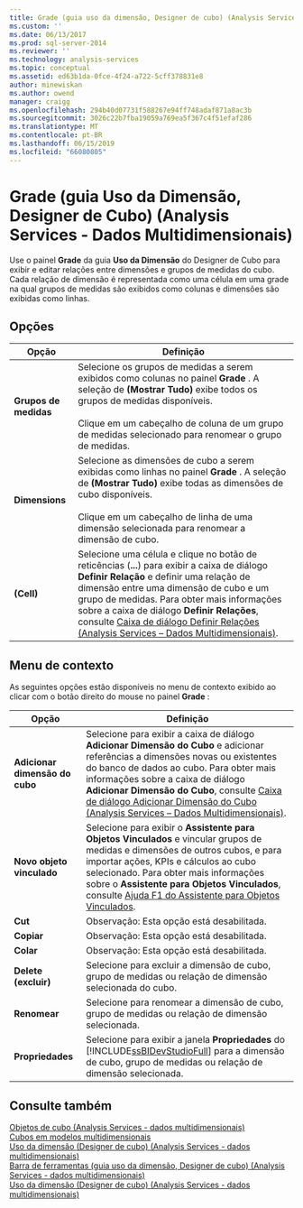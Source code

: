 ```yaml
---
title: Grade (guia uso da dimensão, Designer de cubo) (Analysis Services - dados multidimensionais) | Microsoft Docs
ms.custom: ''
ms.date: 06/13/2017
ms.prod: sql-server-2014
ms.reviewer: ''
ms.technology: analysis-services
ms.topic: conceptual
ms.assetid: ed63b1da-0fce-4f24-a722-5cff378831e8
author: minewiskan
ms.author: owend
manager: craigg
ms.openlocfilehash: 294b40d07731f588267e94ff748adaf871a8ac3b
ms.sourcegitcommit: 3026c22b7fba19059a769ea5f367c4f51efaf286
ms.translationtype: MT
ms.contentlocale: pt-BR
ms.lasthandoff: 06/15/2019
ms.locfileid: "66080805"
---
```

# <a name="grid-dimension-usage-tab-cube-designer-analysis-services---multidimensional-data"></a>Grade (guia Uso da Dimensão, Designer de Cubo) (Analysis Services - Dados Multidimensionais)
  Use o painel **Grade** da guia **Uso da Dimensão** do Designer de Cubo para exibir e editar relações entre dimensões e grupos de medidas do cubo. Cada relação de dimensão é representada como uma célula em uma grade na qual grupos de medidas são exibidos como colunas e dimensões são exibidas como linhas.  
  
## <a name="options"></a>Opções  
  
|Opção|Definição|  
|------------|----------------|  
|**Grupos de medidas**|Selecione os grupos de medidas a serem exibidos como colunas no painel **Grade** . A seleção de **(Mostrar Tudo)** exibe todos os grupos de medidas disponíveis.<br /><br /> Clique em um cabeçalho de coluna de um grupo de medidas selecionado para renomear o grupo de medidas.|  
|**Dimensions**|Selecione as dimensões de cubo a serem exibidas como linhas no painel **Grade** . A seleção de **(Mostrar Tudo)** exibe todas as dimensões de cubo disponíveis.<br /><br /> Clique em um cabeçalho de linha de uma dimensão selecionada para renomear a dimensão de cubo.|  
|**(Cell)**|Selecione uma célula e clique no botão de reticências (**...**) para exibir a caixa de diálogo **Definir Relação** e definir uma relação de dimensão entre uma dimensão de cubo e um grupo de medidas. Para obter mais informações sobre a caixa de diálogo **Definir Relações**, consulte [Caixa de diálogo Definir Relações &#40;Analysis Services – Dados Multidimensionais&#41;](define-relationship-dialog-box-analysis-services-multidimensional-data.md).|  
  
## <a name="context-menu"></a>Menu de contexto  
 As seguintes opções estão disponíveis no menu de contexto exibido ao clicar com o botão direito do mouse no painel **Grade** :  
  
|Opção|Definição|  
|------------|----------------|  
|**Adicionar dimensão do cubo**|Selecione para exibir a caixa de diálogo **Adicionar Dimensão do Cubo** e adicionar referências a dimensões novas ou existentes do banco de dados ao cubo. Para obter mais informações sobre a caixa de diálogo **Adicionar Dimensão do Cubo**, consulte [Caixa de diálogo Adicionar Dimensão do Cubo &#40;Analysis Services – Dados Multidimensionais&#41;](add-cube-dimension-dialog-box-analysis-services-multidimensional-data.md).|  
|**Novo objeto vinculado**|Selecione para exibir o **Assistente para Objetos Vinculados** e vincular grupos de medidas e dimensões de outros cubos, e para importar ações, KPIs e cálculos ao cubo selecionado. Para obter mais informações sobre o **Assistente para Objetos Vinculados**, consulte [Ajuda F1 do Assistente para Objetos Vinculados](linked-object-wizard-f1-help.md).|  
|**Cut**|Observação: Esta opção está desabilitada.|  
|**Copiar**|Observação: Esta opção está desabilitada.|  
|**Colar**|Observação: Esta opção está desabilitada.|  
|**Delete (excluir)**|Selecione para excluir a dimensão de cubo, grupo de medidas ou relação de dimensão selecionada do cubo.|  
|**Renomear**|Selecione para renomear a dimensão de cubo, grupo de medidas ou relação de dimensão selecionada.|  
|**Propriedades**|Selecione para exibir a janela **Propriedades** do [!INCLUDE[ssBIDevStudioFull](../includes/ssbidevstudiofull-md.md)] para a dimensão de cubo, grupo de medidas ou relação de dimensão selecionada.|  
  
## <a name="see-also"></a>Consulte também  
 [Objetos de cubo &#40;Analysis Services - dados multidimensionais&#41;](multidimensional-models-olap-logical-cube-objects/cube-objects-analysis-services-multidimensional-data.md)   
 [Cubos em modelos multidimensionais](multidimensional-models/cubes-in-multidimensional-models.md)   
 [Uso da dimensão &#40;Designer de cubo&#41; &#40;Analysis Services - dados multidimensionais&#41;](dimension-usage-cube-designer-analysis-services-multidimensional-data.md)   
 [Barra de ferramentas &#40;guia uso da dimensão, Designer de cubo&#41; &#40;Analysis Services - dados multidimensionais&#41;](toolbar-dimension-usage-cube-designer-analysis-services-multidimensional-data.md)   
 [Uso da dimensão &#40;Designer de cubo&#41; &#40;Analysis Services - dados multidimensionais&#41;](dimension-usage-cube-designer-analysis-services-multidimensional-data.md)  
  
  
